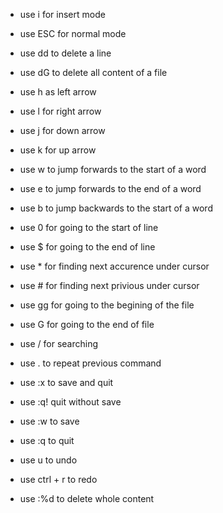 * use i for insert mode 

* use ESC for normal mode

* use dd to delete a line

* use dG to delete all content of a file

* use h as left arrow

* use l for right arrow

* use j for down arrow

* use k for up arrow

* use w  to jump forwards to the start of a word

* use e to jump forwards to the end of a word

* use b to jump backwards to the start of a word

* use 0 for going to the start of line

* use $ for going to the end of line

* use * for finding next accurence under cursor

* use # for finding next privious under cursor

* use gg for going to the begining of the file

* use G for going to the end of file

* use / for searching

* use . to repeat previous command

* use :x to save and quit

* use :q! quit without save

* use :w to save

* use :q to quit

* use u to undo

* use ctrl + r to redo

* use :%d to delete whole content
